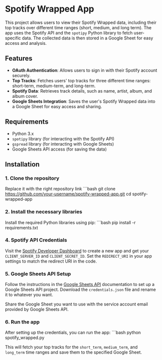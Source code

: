 # Spotify Wrapped App

This project allows users to view their Spotify Wrapped data, including their top tracks over different time ranges (short, medium, and long term). The app uses the Spotify API and the `spotipy` Python library to fetch user-specific data. The collected data is then stored in a Google Sheet for easy access and analysis.

## Features

- **OAuth Authentication**: Allows users to sign in with their Spotify account securely.
- **Top Tracks**: Fetches users' top tracks for three different time ranges: short-term, medium-term, and long-term.
- **Spotify Data**: Retrieves track details, such as name, artist, album, and album cover.
- **Google Sheets Integration**: Saves the user's Spotify Wrapped data into a Google Sheet for easy access and sharing.

## Requirements

- Python 3.x
- `spotipy` library (for interacting with the Spotify API)
- `gspread` library (for interacting with Google Sheets)
- Google Sheets API access (for saving the data)

## Installation

### 1. Clone the repository
Replace it with the right repository link
    ```bash
    git clone https://github.com/your-username/spotify-wrapped-app.git
    cd spotify-wrapped-app

### 2. Install the necessary libraries
Install the required Python libraries using pip:
    ```bash
    pip install -r requirements.txt

### 4. Spotify API Credentials
Visit the [Spotify Developer Dashboard](https://developer.spotify.com/dashboard/applications) to create a new app and get your `CLIENT_SERVER_ID` and `CLIENT_SECRET_ID`.
Set the `REDIRECT_URI` in your app settings to match the redirect URI in the code.

### 5. Google Sheets API Setup
Follow the instructions in the [Google Sheets API](https://gspread.readthedocs.io/en/latest/) documentation to set up a Google Sheets API project.
Download the `credentials.json` file and rename it to whatever you want.

Share the Google Sheet you want to use with the service account email provided by Google Sheets API.

### 6. Run the app
After setting up the credentials, you can run the app:
    ```bash
    python spotify_wrapped.py

This will fetch your top tracks for the `short_term`, `medium_term`, and `long_term` time ranges and save them to the specified Google Sheet.
